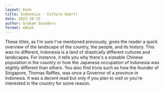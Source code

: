 ```yaml
---
layout: book
title: Indonesia - Culture Smart!
date: 2023-10-15
author: Graham Saunders
format: eBook
---
```


These titles, as I'm sure I've mentioned previously, gives the reader a quick overview of the landscape of the country, the people, and its history. This was no different, Indonesia is a land of drastically different cultures and landscapes. For instance, it tells you why there's a sizeable Chinese population in the country or how the Japanese occupation of Indonesia was slightly different than others. You also find trivia such as how the founder of Singapore, Thomas Raffles, was once a Governor of a province in Indonesia. It was a decent read but only if you plan to visit or you're interested in the country for some reason.
